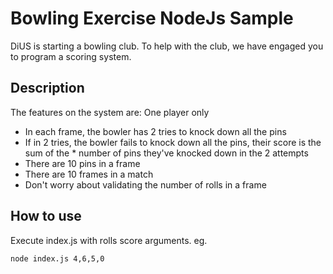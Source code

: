 # Bowling Exercise NodeJs Sample

DiUS is starting a bowling club. To help with the club, we have engaged you to program a scoring system.

## Description

The features on the system are:
One player only

- In each frame, the bowler has 2 tries to knock down all the pins
- If in 2 tries, the bowler fails to knock down all the pins, their score is the sum of the \* number of pins they've knocked down in the 2 attempts
- There are 10 pins in a frame
- There are 10 frames in a match
- Don't worry about validating the number of rolls in a frame

## How to use

Execute index.js with rolls score arguments.
eg.

```
node index.js 4,6,5,0
```
